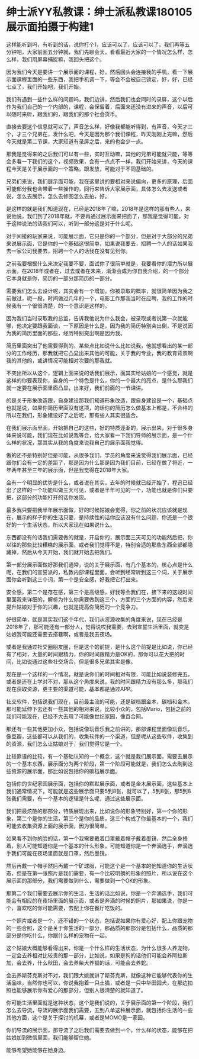 # 绅士派YY私教课：绅士派私教课180105展示面拍摄于构建1

这样能听到吗，有听到的话，说你打个1，应该可以了，应该可以了，我们再等五分钟吧，大家前面五分钟就，我们先聊会天，看看最近大家的一个情况怎么样，怎么样，我们用屏幕捕捉嘛，我回头把这个。

因为我们今天是要讲一个展示面的课程，好，然后回头会连接我的手机，看一下展示面课程里面的一些东西，我把手机调一下，等会不会被自己锁定，好，好，已经七点了，我们开始吧，我们开始。

我们有遇到一些什么样的问题吗，我们边讲，然后我们也会同时的录屏，这个以后作为我们自己的一个内部的，课程，会保留着，后面来还没有进来的声音，以后可以随时来听，跟我们的，跟我们的那个社会货币。

直接去要这个信息就可以了，声音怎么样，好像我都能听得到，有声音，今天才三个，才三个兄弟在，发什么吧，今天是因为那个我们课程，昨天刚刚上完嘛，然后今天就是第二节课，大家知道有录屏之后，来的也会少一点。

那我是觉得来的之后我们可以有一些，实时互动嘛，其他的兄弟可能就只能，等等会多看一下我们的这个，视频效果，会有一点点不一样，我们开始来讲，今天的课程今天是关于展示面的一个策略，跟发放，可能对于不同基础的。

兄弟们来说，我们展示面可能，我在这里讲的要相对来说偏向，更多的原理，后面可能部分我也会带着一些操作的，同行来告诉大家展示面，具体怎么去发送或者说，怎么去展示，怎么去修图怎么去拍，好。

是这样的就是我们知道现在，已经是2018年了嘛，2018年是这样的那有些人，来说他说，我们到了2018年就，不要再通过展示面来把面了，那我是觉得可能，对于这种说法的话我们可以，听到一部分这是对于什么呢。

对于间接的玩家来说，可能展示面，它只是你的一个部分，但是对于大部分的兄弟来说展示面，它是你的一个基础这很简单，如果说我要去，招聘一个人的话如果我去一家公司我要去，招聘一个人的话我在没有见到你。

之前我要根据什么来决定我要不要，面试你了很简单就是，我要看你的潜力所以展示面，在2018年或者在，过去或者在未来，渐渐会成为你自我介绍，的一个部分它本身就是你，简历的一部分那简历的一部分。

需要我们怎么去设计呢，其实会有一个增加，你被录取的概率，就很简单因为我之前做过，呃一段，时间做过几年的一个，电影工作那我当时在应聘，我的工作的时候我有一个很很清楚，的一个意识是这样的。

因为我们当时录取我的总监，告诉我他说为什么我会，被录取或者说第一次就能够，他决定要跟我面谈，一下原因是什么是，因为我的简历特别突出倒，不是说因为我的简历里面的那些，经历特别突出啊是因为我。

简历里面突出了他需要得到的，某些点比如说什么比如说我，他就想看出的某一部分的工作经历，那我就把它凸显出来其他的可能，关于我的专业，我的教育背景啊我的其他的，或讲情况可能相对次要的那我就。

不突出所以从这个，逻辑上面来说的话我们展示，面其实给姑娘的一个感觉，就是这样的你要表现你，自身的一个特色是什么，你的一个最大的亮点，是什么那我们就一定要在展示面里面凸显，出来好，我们前面的一节课讲。

的是关于形象改造跟，自身建设那我们知道形象改造，跟自身建设是一个，基础点也就是说，如果你简历里面没有这项，的话你的简历怎么做基本上都是，不合格的所以在我们，形象建设好了之后呢，那有些人其实很适合。

在我们展示面里面，开始把自己的这些，好的特质逐渐的，展示出来，对于很多身体来说可能，我们现在比如说我等会，给大家看一下我们导师的展示面，是一个什么样的状况，那其实从我的角度来说我自己的展示面我觉得。

做的还不是特别好但是可能，从很多我们，学员的角度来说觉得我们展示面，已经跟你们会有一定的差距了，那是因为什么那是因为我们目前，已经在做了将近，一年两年甚至三年的展示面，但是我觉得在2018年大家。

会有一个明显的优势是什么，或者说在其实，去年的时候就已经开始了，程迅已经出了这样的一个功能叫做三天可见，或者是半年可见的一个，功能也就是你们只要把，这部分的功能打开的话你发现。

最多我只要把我半年展示面做，好的时候姑娘会觉得，你之前的状况应该就是现在，展示的样子你的生活只要，是持续性的话你应该没有什么问题，你还是一个很好的一个生活状态，所以大家现在如果说什么。

东西都没有的话我们需要做的就是，开启你的，展示面三天可见的功能然后把，你以往的那些比较糟糕的展示面，或者我们觉得不是，特别合适的那些东西全部都隐藏掉，然后从今天开始，我们就开始去把我们。

第一部分展示面做好那我们通常，说的关于展示面，有几个基本的，核心点是什么呢，在我们的宣誓派的，私教内部课程里面，会听到经常听到这三个词，关于展示面你会听到这三个词，第一个是安全感，好我把它打出来。

安全感，第二个是存在感，第三个是高级感，好我等会我们在，接下来的这段时间里面我来详细的，解析为什么你需要做到这三个，方面的三个方面的内容，然后来提升姑娘对于你的兴趣，也就是提高你简历的一个竞争力。

好很简单，就是其实我们这个年代，我们从资源收集的角度来说，现在已经是2018年了，那可能还有一部分人，觉得说哎我需要，去到宣誓生活里面，就变是姑娘我可能还需要去搭巷啊，或者是我去夜场。

或者是我通过社交圈朋友圈，但是这个的前提，是什么这个前提是比如说，你已经有了相对，大量的时间跟精力，你的时间跟精力是OK的，那你可以花大把的时间，比如说通过这些社交场合，但是很多兄弟其实是像。

现在是一个这样的一个情况，就是说你们的时间相对有限，可能比如说装修完五，或者是还在上学对不对，那从这个角度来说，我的时间跟精力没有那么多，那我们现在获取资源，更主要的渠道可能，基本都是通过APP。

社交软件，包括说我们现在，目前最主流的可能，还是碳档跟金木，碳档和金木，那可能延伸下去还有一些其他的相对来说，比较小众的，包括Mario，包括之前的我们可能现在，已经不大去用了可能像世纪家园，像百合网。

那还有一些其他更加小众，包括说像玩音乐我之前讲的，那部课程里面像玩音乐，像豆瓣，这些都可以从我们的，收集软件的一个渠道，但是呢从这些软件，收集到的资源，我们怎么让姑娘对于，我们觉得它是一个。

比较靠谱的比较，有一个基础认知的一个概念，这个就是我们展示面，需要去展示的一个基本东西，展示面分为两个阶段，第一个阶段可能就是，我们怎么去刷到这些资源的展示面，那比如说包括你的碳档展示面。

包括你的世纪家园展示面，包括你的默默展示面，或者是金木展示面，这些基本上我们通常情况下，可能就是这些展示面只要5到8张，就可以了，5到8张，那5到8张我们需要，有一个基本的逻辑是什么呢，通过这些展示面。

我们把最炫酷的那部分，特质展现出来，比如说你的形象特别好，第一个你的形象，第二个是你的生活，第三个是你的品质，这三个构成了你最基本的一个，我们可能去收集资源上面的展示面，因为很简单。

如果看不到你的脸的话，第一个我需要戴着口罩戴着帽子戴着墨镜，然后全身捂着，别人可能知道你是一个基本的什么形象，可能知道你是一个奔滴选手，奔滴选手我们可能在夜场里面就是口罩，然后墨镜。

然后再戴一个帽子然后再戴一个矿球服，可能这个是一个基本的他知道你的生活状态，但是在第一张照片是我们需要，有一个比较明朗的形象的照片，所以说在这个展示面的那部分，我们需要做到什么，需要做到一个OK的形象。

那第二个我们需要去展示你的生活，生活的话比如说，你是一个奔滴选手，我们可能会有相应的在夜场里面的展示面，或者是奔滴的时候的照片，那如果说，你是一个，喜欢吃的你可能需要，去配上你在餐厅吃饭的。

一个照片或者是一个，还不错的一个状态，包括说如果你有爱心好，配上你跟宠物的一些合照，这个是关于你生活的一部分，那品质的那部分是包括什么，品质的那部分是你吃什么，你跟什么样的宠物在一起。

这个姑娘大概能够看得出来，你是一个什么样的生活状态，为什么很多人养宠物，一定会去养相对比较贵的那一部分，比如说，如果是狗的话他们可能会养阿拉斯加，会去养，什么秋田，会去养柴犬养猫的话，可能会去养蛇。

会去养斯芬克斯对不对，我们跟大姚就讲了斯芬克斯，就像这种它能够代表你的生活品味，当然你也可以，你说我抱着一只土猫，或者是一只中华田园犬，在那边拍照也能够展示你有爱心的那部分，但别人很清楚的就知道了。

你可能生活里面就是这种状态，这个是我们说的，关于展示面的第一个阶段，我们怎么去导流，导流的展示面我们需要，五到八单这种展示面，就包括你生活的一些其他方面，这个是关于探讨的机幕，或者是MOMO是一家园。

你们导流的展示面，那导流了之后我们需要去做到一个，什么样的状态，能够在把姑娘加到微信里面，我们能够留住她。

能够希望她能够在她身边。